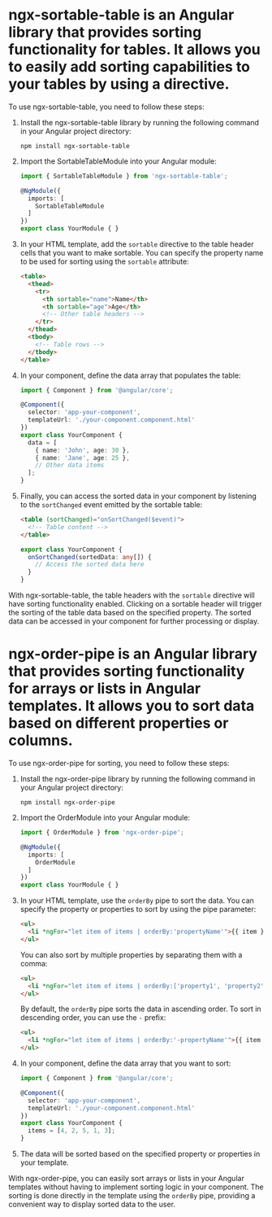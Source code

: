 # ngx-sortable-table is an Angular library that provides sorting functionality for tables. It allows you to easily add sorting capabilities to your tables by using a directive.

To use ngx-sortable-table, you need to follow these steps:

1. Install the ngx-sortable-table library by running the following command in your Angular project directory:

   ```
   npm install ngx-sortable-table
   ```

2. Import the SortableTableModule into your Angular module:

   ```typescript
   import { SortableTableModule } from 'ngx-sortable-table';

   @NgModule({
     imports: [
       SortableTableModule
     ]
   })
   export class YourModule { }
   ```

3. In your HTML template, add the `sortable` directive to the table header cells that you want to make sortable. You can specify the property name to be used for sorting using the `sortable` attribute:

   ```html
   <table>
     <thead>
       <tr>
         <th sortable="name">Name</th>
         <th sortable="age">Age</th>
         <!-- Other table headers -->
       </tr>
     </thead>
     <tbody>
       <!-- Table rows -->
     </tbody>
   </table>
   ```

4. In your component, define the data array that populates the table:

   ```typescript
   import { Component } from '@angular/core';

   @Component({
     selector: 'app-your-component',
     templateUrl: './your-component.component.html'
   })
   export class YourComponent {
     data = [
       { name: 'John', age: 30 },
       { name: 'Jane', age: 25 },
       // Other data items
     ];
   }
   ```

5. Finally, you can access the sorted data in your component by listening to the `sortChanged` event emitted by the sortable table:

   ```html
   <table (sortChanged)="onSortChanged($event)">
     <!-- Table content -->
   </table>
   ```

   ```typescript
   export class YourComponent {
     onSortChanged(sortedData: any[]) {
       // Access the sorted data here
     }
   }
   ```

With ngx-sortable-table, the table headers with the `sortable` directive will have sorting functionality enabled. Clicking on a sortable header will trigger the sorting of the table data based on the specified property. The sorted data can be accessed in your component for further processing or display.

# ngx-order-pipe is an Angular library that provides sorting functionality for arrays or lists in Angular templates. It allows you to sort data based on different properties or columns.

To use ngx-order-pipe for sorting, you need to follow these steps:

1. Install the ngx-order-pipe library by running the following command in your Angular project directory:

   ```
   npm install ngx-order-pipe
   ```

2. Import the OrderModule into your Angular module:

   ```typescript
   import { OrderModule } from 'ngx-order-pipe';

   @NgModule({
     imports: [
       OrderModule
     ]
   })
   export class YourModule { }
   ```

3. In your HTML template, use the `orderBy` pipe to sort the data. You can specify the property or properties to sort by using the pipe parameter:

   ```html
   <ul>
     <li *ngFor="let item of items | orderBy:'propertyName'">{{ item }}</li>
   </ul>
   ```

   You can also sort by multiple properties by separating them with a comma:

   ```html
   <ul>
     <li *ngFor="let item of items | orderBy:['property1', 'property2']">{{ item }}</li>
   </ul>
   ```

   By default, the `orderBy` pipe sorts the data in ascending order. To sort in descending order, you can use the `-` prefix:

   ```html
   <ul>
     <li *ngFor="let item of items | orderBy:'-propertyName'">{{ item }}</li>
   </ul>
   ```

4. In your component, define the data array that you want to sort:

   ```typescript
   import { Component } from '@angular/core';

   @Component({
     selector: 'app-your-component',
     templateUrl: './your-component.component.html'
   })
   export class YourComponent {
     items = [4, 2, 5, 1, 3];
   }
   ```

5. The data will be sorted based on the specified property or properties in your template.

With ngx-order-pipe, you can easily sort arrays or lists in your Angular templates without having to implement sorting logic in your component. The sorting is done directly in the template using the `orderBy` pipe, providing a convenient way to display sorted data to the user.
